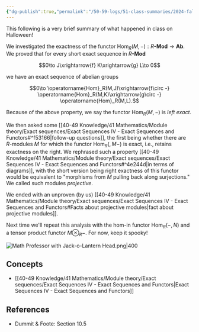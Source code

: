 ```yaml
---
{"dg-publish":true,"permalink":"/50-59-logs/51-class-summaries/2024-fall/math-561/2024-10/2024-10-31/","updated":"2024-10-31T12:20:37-07:00"}
---
```


This following is a very brief summary of what happened in class on Halloween!

We investigated the exactness of the functor $\operatorname{Hom}_R(M,-):R\textbf{-Mod}\to \textbf{Ab}$. We proved that for every short exact sequence in $R\textbf{-Mod}$

$$0\to J\xrightarrow{f} K\xrightarrow{g} L\to 0$$

we have an exact sequence of abelian groups

$$0\to \operatorname{Hom}_R(M,J)\xrightarrow{f\circ -} \operatorname{Hom}_R(M,K)\xrightarrow{g\circ -} \operatorname{Hom}_R(M,L).$$

Because of the above property, we say the functor $\operatorname{Hom}_R(M,-)$ is *left exact*.

We then asked some [[40-49 Knowledge/41 Mathematics/Module theory/Exact sequences/Exact Sequences IV - Exact Sequences and Functors#^f53166\|follow-up questions]], the first being whether there are $R$-modules $M$ for which the functor $\operatorname{Hom}_R(,M-)$ is exact, i.e., retains exactness on the right. We rephrased such a property [[40-49 Knowledge/41 Mathematics/Module theory/Exact sequences/Exact Sequences IV - Exact Sequences and Functors#^4e244d\|in terms of diagrams]], with the short version being right exactness of this functor would be equivalent to "morphisms from $M$ pulling back along surjections." We called such modules *projective*.

We ended with an unproven (by us) [[40-49 Knowledge/41 Mathematics/Module theory/Exact sequences/Exact Sequences IV - Exact Sequences and Functors#Facts about projective modules\|fact about projective modules]].

Next time we'll repeat this analysis with the hom-in functor $\operatorname{Hom}_R(-,N)$ and a tensor product functor $M\otimes_R -$. For now, keep it spooky!

![Math Professor with Jack-o-Lantern Head.png|400](/img/user/90-99%20Meta/95%20Attachments/Math%20Professor%20with%20Jack-o-Lantern%20Head.png)

## Concepts

- [[40-49 Knowledge/41 Mathematics/Module theory/Exact sequences/Exact Sequences IV - Exact Sequences and Functors\|Exact Sequences IV - Exact Sequences and Functors]]

## References

- Dummit & Foote: Section 10.5